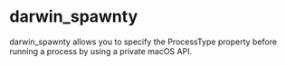 # darwin_spawnty

darwin_spawnty allows you to specify the ProcessType property before running a process by using a private macOS API.
